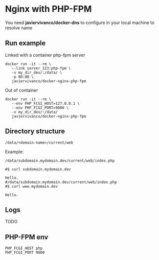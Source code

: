 # Nginx with PHP-FPM

You need **javiervivanco/docker-dns** to configure in your local machine to resolve name 

## Run example

Linked with a container php-fpm server

    docker run -it --rm \
       --link server_123:php-fpm \
       -v my_dir_dev/:/data/ \
       -p 80:80 \
       javiervivanco/docker-nginx-php-fpm


Out of container
  
    docker run -it --rm \
       --env PHP_FCGI_HOST=127.0.0.1 \
       --env PHP_FCGI_PORT=9000 \ 
       -v my_dir_dev/:/data/
       javiervivanco/docker-nginx-php-fpm


## Directory structure

    /data/<domain-name>/current/web

Example:
   
    /data/subdomain.mydomain.dev/current/web/index.php

    #$ curl subdomain.mydomain.dev 

    Hello.
    #/data/subdomain.mydomain.dev/current/web/index.php
    #$ curl www.mydomain.dev 

    Hello.

## Logs

   TODO

## PHP-FPM env

    PHP_FCGI_HOST php
    PHP_FCGI_PORT 9000


